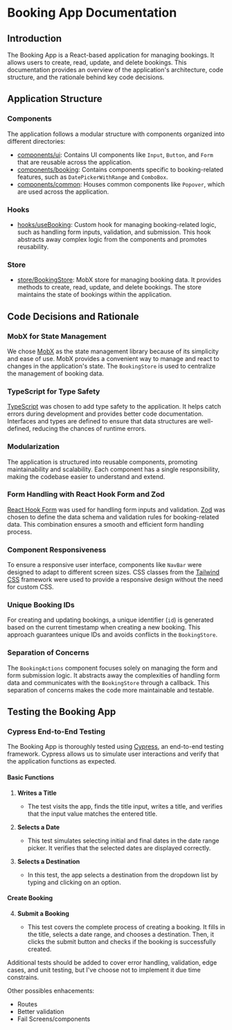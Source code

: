 # Booking App Documentation

## Introduction

The Booking App is a React-based application for managing bookings. It allows users to create, read, update, and delete bookings. This documentation provides an overview of the application's architecture, code structure, and the rationale behind key code decisions.

## Application Structure

### Components

The application follows a modular structure with components organized into different directories:

- [components/ui](#): Contains UI components like `Input`, `Button`, and `Form` that are reusable across the application.
- [components/booking](#): Contains components specific to booking-related features, such as `DatePickerWithRange` and `ComboBox`.
- [components/common](#): Houses common components like `Popover`, which are used across the application.

### Hooks

- [hooks/useBooking](#): Custom hook for managing booking-related logic, such as handling form inputs, validation, and submission. This hook abstracts away complex logic from the components and promotes reusability.

### Store

- [store/BookingStore](#): MobX store for managing booking data. It provides methods to create, read, update, and delete bookings. The store maintains the state of bookings within the application.

## Code Decisions and Rationale

### MobX for State Management

We chose [MobX](#) as the state management library because of its simplicity and ease of use. MobX provides a convenient way to manage and react to changes in the application's state. The `BookingStore` is used to centralize the management of booking data.

### TypeScript for Type Safety

[TypeScript](#) was chosen to add type safety to the application. It helps catch errors during development and provides better code documentation. Interfaces and types are defined to ensure that data structures are well-defined, reducing the chances of runtime errors.

### Modularization

The application is structured into reusable components, promoting maintainability and scalability. Each component has a single responsibility, making the codebase easier to understand and extend.

### Form Handling with React Hook Form and Zod

[React Hook Form](#) was used for handling form inputs and validation. [Zod](#) was chosen to define the data schema and validation rules for booking-related data. This combination ensures a smooth and efficient form handling process.

### Component Responsiveness

To ensure a responsive user interface, components like `NavBar` were designed to adapt to different screen sizes. CSS classes from the [Tailwind CSS](#) framework were used to provide a responsive design without the need for custom CSS.

### Unique Booking IDs

For creating and updating bookings, a unique identifier (`id`) is generated based on the current timestamp when creating a new booking. This approach guarantees unique IDs and avoids conflicts in the `BookingStore`.

### Separation of Concerns

The `BookingActions` component focuses solely on managing the form and form submission logic. It abstracts away the complexities of handling form data and communicates with the `BookingStore` through a callback. This separation of concerns makes the code more maintainable and testable.

## Testing the Booking App

### Cypress End-to-End Testing

The Booking App is thoroughly tested using [Cypress](https://www.cypress.io/), an end-to-end testing framework. Cypress allows us to simulate user interactions and verify that the application functions as expected.

#### Basic Functions

1. **Writes a Title**

   - The test visits the app, finds the title input, writes a title, and verifies that the input value matches the entered title.

2. **Selects a Date**

   - This test simulates selecting initial and final dates in the date range picker. It verifies that the selected dates are displayed correctly.

3. **Selects a Destination**

   - In this test, the app selects a destination from the dropdown list by typing and clicking on an option.

#### Create Booking

4. **Submit a Booking**

   - This test covers the complete process of creating a booking. It fills in the title, selects a date range, and chooses a destination. Then, it clicks the submit button and checks if the booking is successfully created.

Additional tests should be added to cover error handling, validation, edge cases, and unit testing, but I've choose not to implement it due time constrains.

Other possibles enhacements:

- Routes
- Better validation
- Fail Screens/components
